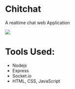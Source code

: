 # Chitchat
A realtime chat web Application

![](https://github.com/Naveeng007/chitchat/blob/master/public/img/My%20Video1.gif)

# Tools Used:

* Nodejs
* Express 
* Socket.io
* HTML, CSS, JavaScript
